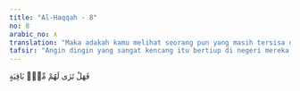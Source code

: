 ```yaml
---
title: "Al-Haqqah - 8"
no: 8
arabic_no: ٨
translation: "Maka adakah kamu melihat seorang pun yang masih tersisa di antara mereka?"
tafsir: "Angin dingin yang sangat kencang itu bertiup di negeri mereka tidak henti-hentinya selama tujuh malam delapan hari, memusnahkan rumah-rumah, istana-istana, harta-benda, binatang ternak, tanaman-tanaman, dan semua yang ada di negeri mereka.\n\nKaum 'Ad atau bangsa 'Ad merupakan bangsa ras semitik, yang hidup sekitar 5000-4000 tahun yang lalu. Kaum ini hidup di wilayah Arabia Selatan, di suatu kawasan bukit-bukit al-Ahqaf (lihat Surah al-Ahqaf/46: 21), atau yang sekarang dikenal dengan nama Rab al-Khali, yang membentang antara Yaman bagian selatan sampai ke wilayah Oman. Mayoritas kaum 'Ad telah menolak kerasulan dan misi Nabi Hud. Mereka mendapat azab dari Allah berupa angin yang sangat dingin lagi kencang yang berlangsung terus menerus selama tujuh malam delapan hari. Data ilmiah paleogeologik tentang peristiwa itu belum didapatkan. Namun mungkin kita dapat membandingkannya dengan apa yang terjadi di Amerika Serikat, tepatnya di Negara bagian New Orleans, ketika wilayah itu diterjang oleh Badai Katrina (Katrina Hurricane) pada tanggal 23-31 Agustus 2005 yang lalu. Katrina Hurricane ini mempunyai kecepatan badai 280 km/jam, tekanan (minimal) 902 mbar (hPa: 26.65 inHg); suhu badai cukup hangat, sekitar 28,4 oC, berlangsung selama lebih kurang 8 (delapan) hari, terus menerus. Wilayah hantamannya meliputi Bahamas, Florida Selatan, Kuba, Louisiana (utamanya Greater New Orleans), Mississippi, Alabama, Florida Panhandle, dan sebagian besar pantai timur Amerika Utara. Radius Katrina Hurricane ini sekitar 160 km dari titik sentral badai itu. Korban manusia meninggal 1.836 jiwa. Korban harta sebesar US$ 84 Miliar. Katrina Hurricane ini tercatat sebagai jenis Badai Atlantik yang terkuat ke-enam dalam sejarah Amerika, atau terkuat ketiga, yang terjadi pada musim landfall (musim gugur) di Amerika Serikat. Sebagai perbandingan Galveston Hurricane yang terjadi pada tahun 1900 di Amerika Serikat menelan korban jiwa antara 6000-12.000 orang. Dengan demikian, angin atau badai yang sangat dingin lagi kencang, yang menimpa kaum 'Ad selama tujuh malam delapan hari terus menerus, mungkin mirip atau jauh lebih hebat dari Katrina Hurricane ini; karena suhunya sangat dingin dan mampu menghancurkan suatu kaum (umat).\n\nPerkataan \"tujuh malam delapan hari\" memberi peringatan bahwa angin kencang dunia itu benar-benar merupakan azab bagi mereka, dan menimpa seluruh yang ada di negeri itu."
---
```

فَهَلْ تَرٰى لَهُمْ مِّنْۢ بَاقِيَةٍ 